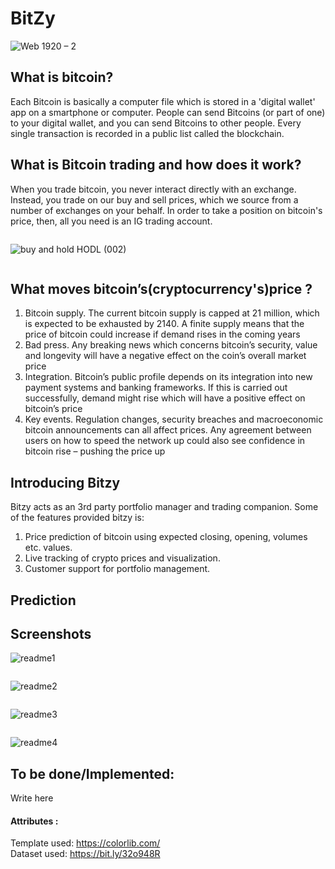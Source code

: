 # BitZy

![Web 1920 – 2](https://user-images.githubusercontent.com/42151354/98458614-973d2d00-21b8-11eb-9184-cebf1be7e5d4.png)

## What is bitcoin?
Each Bitcoin is basically a computer file which is stored in a 'digital wallet' app on a smartphone or computer. People can send Bitcoins (or part of one) to your digital wallet, and you can send Bitcoins to other people. Every single transaction is recorded in a public list called the blockchain.

## What is Bitcoin trading and how does it work?
When you trade bitcoin, you never interact directly with an exchange. Instead, you trade on our buy and sell prices, which we source from a number of exchanges on your behalf. In order to take a position on bitcoin's price, then, all you need is an IG trading account.
<pre>
</pre>
![buy and hold HODL (002)](https://user-images.githubusercontent.com/42151354/98458627-d8354180-21b8-11eb-889a-d10b34392d06.png)
<pre>
</pre>
## What moves bitcoin’s(cryptocurrency's)price ?
1. Bitcoin supply. The current bitcoin supply is capped at 21 million, which is expected to be exhausted by 2140. A finite supply means that the price of bitcoin could increase if demand rises in the coming years
2. Bad press. Any breaking news which concerns bitcoin’s security, value and longevity will have a negative effect on the coin’s overall market price
3. Integration. Bitcoin’s public profile depends on its integration into new payment systems and banking frameworks. If this is carried out successfully, demand might rise which will have a positive effect on bitcoin’s price
4. Key events. Regulation changes, security breaches and macroeconomic bitcoin announcements can all affect prices. Any agreement between users on how to speed the network up could also see confidence in bitcoin rise – pushing the price up

## Introducing Bitzy 
Bitzy acts as an 3rd party portfolio manager and trading companion. Some of the features provided bitzy is:
1. Price prediction of bitcoin using expected closing, opening, volumes etc. values.
2. Live tracking of crypto prices and visualization.
3. Customer support for portfolio management.

## Prediction


## Screenshots
![readme1](https://user-images.githubusercontent.com/60286610/98439020-a23e8180-2114-11eb-8050-0ccc1e6a070b.jpg)
<pre>
</pre>
![readme2](https://user-images.githubusercontent.com/60286610/98439031-bf735000-2114-11eb-92b2-33572b7580eb.jpg)
<pre>
</pre>
![readme3](https://user-images.githubusercontent.com/60286610/98439033-c5693100-2114-11eb-943e-081acf963eac.jpg)
<pre>
</pre>
![readme4](https://user-images.githubusercontent.com/60286610/98439036-ca2de500-2114-11eb-8486-2425ddd3b2c2.jpg)


## To be done/Implemented:
Write here


#### Attributes :
Template used: https://colorlib.com/<br>
Dataset used: https://bit.ly/32o948R

